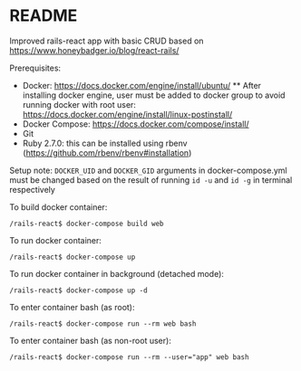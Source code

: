 # README

Improved rails-react app with basic CRUD based on https://www.honeybadger.io/blog/react-rails/

Prerequisites:
* Docker: https://docs.docker.com/engine/install/ubuntu/
  ** After installing docker engine, user must be added to docker group to avoid running docker with root user: https://docs.docker.com/engine/install/linux-postinstall/
* Docker Compose: https://docs.docker.com/compose/install/
* Git
* Ruby 2.7.0: this can be installed using rbenv (https://github.com/rbenv/rbenv#installation)

Setup note:
`DOCKER_UID` and `DOCKER_GID` arguments in docker-compose.yml must be changed based on the result of running `id -u` and `id -g` in terminal respectively

To build docker container:
```
/rails-react$ docker-compose build web
```

To run docker container:
```
/rails-react$ docker-compose up
```

To run docker container in background (detached mode):
```
/rails-react$ docker-compose up -d
```

To enter container bash (as root):
```
/rails-react$ docker-compose run --rm web bash
```

To enter container bash (as non-root user):
```
/rails-react$ docker-compose run --rm --user="app" web bash
```

 